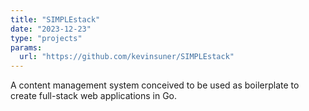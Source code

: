 ```yaml
---
title: "SIMPLEstack"
date: "2023-12-23"
type: "projects"
params:
  url: "https://github.com/kevinsuner/SIMPLEstack"
---
```


A content management system conceived to be used as boilerplate to create
full-stack web applications in Go.
